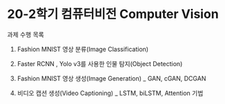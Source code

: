 #  20-2학기 컴퓨터비전  Computer Vision

과제 수행 목록

1. Fashion MNIST 영상 분류(Image Classification)

2. Faster RCNN , Yolo v3를 사용한 인물 탐지(Object Detection)

3. Fashion MNIST 영상 생성(Image Generation) _ GAN, cGAN, DCGAN

4. 비디오 캡션 생성(Video Captioning) _ LSTM, biLSTM, Attention 기법
